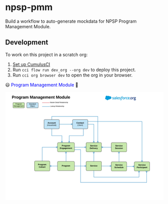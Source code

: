 # npsp-pmm

Build a workflow to auto-generate mockdata for NPSP Program Management Module.

## Development

To work on this project in a scratch org:

1. [Set up CumulusCI](https://cumulusci.readthedocs.io/en/latest/tutorial.html)
2. Run `cci flow run dev_org --org dev` to deploy this project.
3. Run `cci org browser dev` to open the org in your browser.


😃  <span style="color:blue">Program Management Module</span> 🙂

![PMM Entity Diagram](assets/PMM-ERD.png)